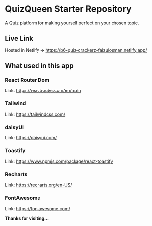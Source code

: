 # QuizQueen Starter Repository

A Quiz platform for making yourself perfect on your chosen topic.

## Live Link

Hosted in Netlify -> https://b6-quiz-crackerz-faizulosman.netlify.app/

## What used in this app

### React Router Dom

Link: https://reactrouter.com/en/main

### Tailwind

Link: https://tailwindcss.com/

### daisyUI

Link: https://daisyui.com/

### Toastify

Link: https://www.npmjs.com/package/react-toastify

### Recharts

Link: https://recharts.org/en-US/

### FontAwesome

Link: https://fontawesome.com/

**Thanks for visiting...**
